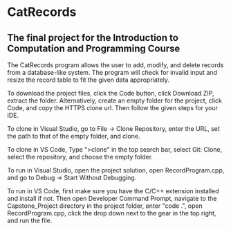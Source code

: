 # CatRecords
## The final project for the Introduction to Computation and Programming Course ##
The CatRecords program allows the user to add, modify, and delete records from a database-like system. The program will check for invalid input and resize the record table to fit the given data appropriately.

To download the project files, click the Code button, click Download ZIP, extract the folder. Alternatively, create an empty folder for the project, click Code, and copy the HTTPS clone url. Then follow the given steps for your IDE.

To clone in Visual Studio, go to File -> Clone Repository, enter the URL, set the path to that of the empty folder, and clone.
 
To clone in VS Code, Type ">clone" in the top search bar, select Git: Clone, select the repository, and choose the empty folder. 

To run in Visual Studio, open the project solution, open RecordProgram.cpp, and go to Debug -> Start Without Debugging.

To run in VS Code, first make sure you have the C/C++ extension installed and install if not. 
Then open Developer Command Prompt, navigate to the Capstone_Project directory in the project folder, 
enter "code .", open RecordProgram.cpp, click the drop down next to the gear in the top right, and run the file. 

